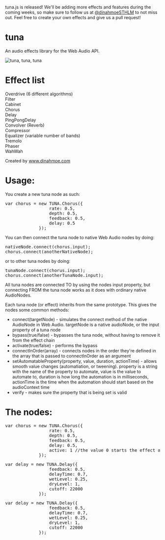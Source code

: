 tuna.js is released! We'll be adding more effects and features during the coming weeks, so make sure to follow us at <a href="https://twitter.com/DinahmoeSTHLM">@dinahmoeSTHLM</a> to not miss out. Feel free to create your own effects and give us a pull request! 

tuna
====

An audio effects library for the Web Audio API.

<img src="https://i.chzbgr.com/completestore/12/9/4/rjttPiC7WE6S4Bi22aYp1A2.jpg" alt="tuna, tuna, tuna"/>

Effect list<br />
====
Overdrive (6 different algorithms)<br />
Filter<br />
Cabinet<br />
Chorus<br />
Delay<br />
PingPongDelay<br />
Convolver (Reverb)<br />
Compressor<br />
Equalizer (variable number of bands)<br />
Tremolo<br />
Phaser<br />
WahWah<br />

Created by www.dinahmoe.com

Usage:
====

You create a new tuna node as such:

<pre>
var chorus = new TUNA.Chorus({
                 rate: 0.5,
                 depth: 0.5,
                 feedback: 0.5,
                 delay: 0.5
             });
</pre>
You can then connect the tuna node to native Web Audio nodes by doing:
<pre>
nativeNode.connect(chorus.input);
chorus.connect(anotherNativeNode);
</pre>
or to other tuna nodes by doing:
<pre>
tunaNode.connect(chorus.input);
chorus.connect(anotherTunaNode.input);
</pre>
All tuna nodes are connected TO by using the nodes input property, but connecting FROM the tuna node works as it does with ordinary native AudioNodes.

Each tuna node (or effect) inherits from the same prototype. This gives the nodes some common methods:
<ul>
    <li>connect(targetNode) - simulates the connect method of the native AudioNode in Web Audio. targetNode is a native audioNode, or the input property of a tuna node</li>
    <li>bypass(true/false) - bypasses the tuna node, without having to remove it from the effect chain</li>
    <li>activate(true/false) - performs the bypass</li>
    <li>connectInOrder(array) - connects nodes in the order they're defined in the array that is passed to connectInOrder as an argument</li>
    <li>setAutomatableProperty(property, value, duration, actionTime) - allows smooth value changes (automatiation, or tweening). property is a string with the name of the property to automate, value is the value to automate to, duration is how long the automation is in milliseconds, actionTime is the time when the automation should start based on the audioContext time</li>
    <li>verify - makes sure the property that is being set is valid</li>
</ul>

The nodes:
====

<pre>
var chorus = new TUNA.Chorus({
                 rate: 0.5,
                 depth: 0.5,
                 feedback: 0.5,
                 delay: 0.5,
                 active: 1 //the value 0 starts the effect as bypassed
             });
</pre>

<pre>
var delay = new TUNA.Delay({
                 feedback: 0.5,
                 delayTime: 0.7,
                 wetLevel: 0.25,
                 dryLevel: 1,
                 cutoff: 22000
             });
</pre>

<pre>
var delay = new TUNA.Delay({
                 feedback: 0.5,
                 delayTime: 0.7,
                 wetLevel: 0.25,
                 dryLevel: 1,
                 cutoff: 22000
             });
</pre>